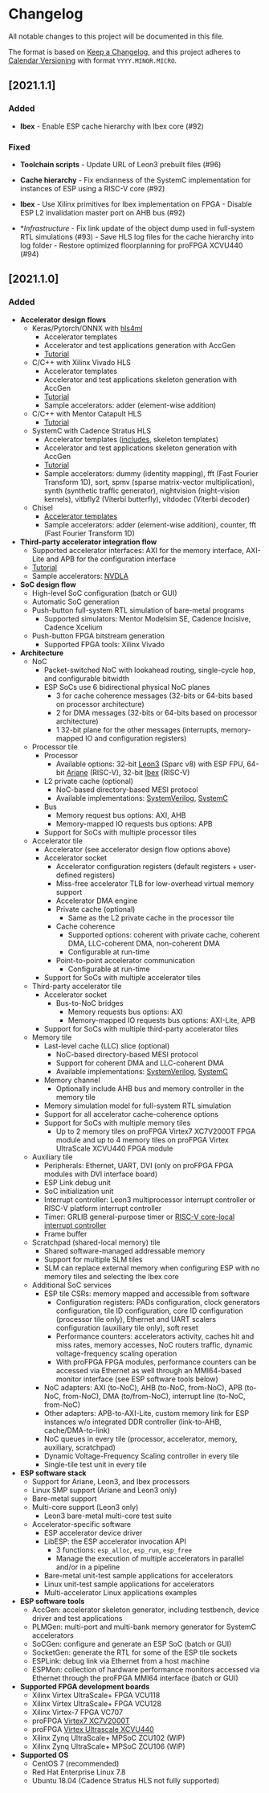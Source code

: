 # Changelog

All notable changes to this project will be documented in this file.

The format is based on [Keep a
Changelog](https://keepachangelog.com/en/1.0.0/), and this project
adheres to [Calendar Versioning](https://calver.org/) with format
`YYYY.MINOR.MICRO`.

## [2021.1.1]

### Added

- **Ibex**
        - Enable ESP cache hierarchy with Ibex core (#92)

### Fixed

- **Toolchain scripts**
        - Update URL of Leon3 prebuilt files (#96)

- **Cache hierarchy**
        - Fix endianness of the SystemC implementation for instances of ESP using a RISC-V core (#92)

- **Ibex**
        - Use Xilinx primitives for Ibex implementation on FPGA
        - Disable ESP L2 invalidation master port on AHB bus (#92)

- **Infrastructure*
        - Fix link update of the object dump used in full-system RTL simulations (#93)
        - Save HLS log files for the cache hierarchy into log folder
        - Restore optimized floorplanning for proFPGA XCVU440 (#94)


## [2021.1.0]

### Added

- **Accelerator design flows**
	- Keras/Pytorch/ONNX with [hls4ml](https://fastmachinelearning.org/hls4ml/)
		- Accelerator templates
		- Accelerator and test applications generation with AccGen
		- [Tutorial](https://www.esp.cs.columbia.edu/docs/hls4ml/)
	- C/C++ with Xilinx Vivado HLS
		- Accelerator templates
		- Accelerator and test applications skeleton generation with AccGen
		- [Tutorial](https://www.esp.cs.columbia.edu/docs/cpp_acc/)
		- Sample accelerators: adder (element-wise addition)
	- C/C++ with Mentor Catapult HLS
		- [Tutorial](https://www.esp.cs.columbia.edu/docs/mentor_cpp_acc/)
	- SystemC with Cadence Stratus HLS
		- Accelerator templates ([includes](https://github.com/sld-columbia/esp-accelerator-templates), skeleton templates)
		- Accelerator and test applications skeleton generation with AccGen
		- [Tutorial](https://www.esp.cs.columbia.edu/docs/systemc_acc/)
		- Sample accelerators: dummy (identity mapping), fft (Fast Fourier Transform 1D), sort, spmv (sparse matrix-vector multiplication), synth (synthetic traffic generator), nightvision (night-vision kernels), vitbfly2 (Viterbi butterfly), vitdodec (Viterbi decoder)
	- Chisel
	    - [Accelerator templates](https://github.com/sld-columbia/esp-chisel-accelerators)
	    - Sample accelerators: adder (element-wise addition), counter, fft (Fast Fourier Transform 1D)
- **Third-party accelerator integration flow**
	- Supported accelerator interfaces: AXI for the memory interface, AXI-Lite and APB for the configuration interface
	- [Tutorial](https://www.esp.cs.columbia.edu/docs/thirdparty_acc/)
	- Sample accelerators: [NVDLA](http://nvdla.org/)
- **SoC design flow**
	- High-level SoC configuration (batch or GUI)
	- Automatic SoC generation
	- Push-button full-system RTL simulation of bare-metal programs
		- Supported simulators: Mentor Modelsim SE, Cadence Incisive, Cadence Xcelium
	- Push-button FPGA bitstream generation
		- Supported FPGA tools: Xilinx Vivado
- **Architecture**
	- NoC
		- Packet-switched NoC with lookahead routing, single-cycle hop, and configurable bitwidth
		- ESP SoCs use 6 bidirectional physical NoC planes
			- 3 for cache coherence messages (32-bits or 64-bits based on processor architecture)
			- 2 for DMA messages (32-bits or 64-bits based on processor architecture)
			- 1 32-bit plane for the other messages (interrupts, memory-mapped IO and configuration registers)
	- Processor tile
		- Processor
			- Available options: 32-bit [Leon3](https://www.gaisler.com/index.php/products/processors/leon3) (Sparc v8) with ESP FPU, 64-bit [Ariane](https://github.com/openhwgroup/cva6) (RISC-V), 32-bit [Ibex](https://github.com/lowRISC/ibex) (RISC-V)
		- L2 private cache (optional)
			- NoC-based directory-based MESI protocol
			- Available implementations: [SystemVerilog](https://github.com/sld-columbia/esp-caches/tree/master/l2), [SystemC](https://github.com/sld-columbia/esp-caches/tree/master/systemc/l2)
		- Bus
			- Memory request bus options: AXI, AHB
			- Memory-mapped IO requests bus options: APB
		- Support for SoCs with multiple processor tiles
	- Accelerator tile
		- Accelerator (see accelerator design flow options above)
		- Accelerator socket
			- Accelerator configuration registers (default registers + user-defined registers)
			- Miss-free accelerator TLB for low-overhead virtual memory support
			- Accelerator DMA engine
			- Private cache (optional)
				- Same as the L2 private cache in the processor tile
			- Cache coherence
				- Supported options: coherent with private cache, coherent DMA, LLC-coherent DMA, non-coherent DMA
				- Configurable at run-time
			- Point-to-point accelerator communication
				- Configurable at run-time
		- Support for SoCs with multiple accelerator tiles
	- Third-party accelerator tile
		- Accelerator socket
			- Bus-to-NoC bridges
				- Memory requests bus options: AXI
				- Memory-mapped IO requests bus options: AXI-Lite, APB
		- Support for SoCs with multiple third-party accelerator tiles
	- Memory tile
		- Last-level cache (LLC) slice (optional)
			- NoC-based directory-based MESI protocol
			- Support for coherent DMA and LLC-coherent DMA
			- Available implementations: [SystemVerilog](https://github.com/sld-columbia/esp-caches/tree/master/llc), [SystemC](https://github.com/sld-columbia/esp-caches/tree/master/systemc/llc)
		- Memory channel
			- Optionally include AHB bus and memory controller in the memory tile
		- Memory simulation model for full-system RTL simulation
		- Support for all accelerator cache-coherence options
		- Support for SoCs with multiple memory tiles
			- Up to 2 memory tiles on proFPGA Virtex7 XC7V2000T FPGA module and up to 4 memory tiles on proFPGA Virtex UltraScale XCVU440 FPGA module
	- Auxiliary tile
		- Peripherals: Ethernet, UART, DVI (only on proFPGA FPGA modules with DVI interface board)
		- ESP Link debug unit
		- SoC initialization unit
		- Interrupt controller: Leon3 multiprocessor interrupt controller or RISC-V platform interrupt controller
		- Timer: GRLIB general-purpose timer or [RISC-V core-local interrupt controller](https://github.com/sld-columbia/ariane/tree/master/src/clint)
		- Frame buffer
	- Scratchpad (shared-local memory) tile
		- Shared software-managed addressable memory
		- Support for multiple SLM tiles
		- SLM can replace external memory when configuring ESP with no memory tiles and selecting the Ibex core
	- Additional SoC services
		- ESP tile CSRs: memory mapped and accessible from software
			- Configuration registers: PADs configuration, clock generators configuration, tile ID configuration, core ID configuration (processor tile only), Ethernet and UART scalers configuration (auxiliary tile only), soft reset
			- Performance counters: accelerators activity, caches hit and miss rates, memory accesses, NoC routers traffic, dynamic voltage-frequency scaling operation
			- With proFPGA FPGA modules, performance counters can be accessed via Ethernet as well through an MMI64-based monitor interface (see ESP software tools below)
		- NoC adapters: AXI (to-NoC), AHB (to-NoC, from-NoC), APB (to-NoC, from-NoC), DMA (to/from-NoC), interrupt line (to-NoC, from-NoC)
		- Other adapters: APB-to-AXI-Lite, custom memory link for ESP instances w/o integrated DDR controller (link-to-AHB, cache/DMA-to-link)
		- NoC queues in every tile (processor, accelerator, memory, auxiliary, scratchpad)
		- Dynamic Voltage-Frequency Scaling controller in every tile
		- Single-tile test unit in every tile
- **ESP software stack**
	- Support for Ariane, Leon3, and Ibex processors
	- Linux SMP support (Ariane and Leon3 only)
	- Bare-metal support
	- Multi-core support (Leon3 only)
		- Leon3 bare-metal multi-core test suite
	- Accelerator-specific software
		- ESP accelerator device driver
		- LibESP: the ESP accelerator invocation API
			- 3 functions: `esp_alloc`, `esp_run`, `esp_free`
			- Manage the execution of multiple accelerators in parallel and/or in a pipeline
		- Bare-metal unit-test sample applications for accelerators
		- Linux unit-test sample applications for accelerators
		- Multi-accelerator Linux applications examples
- **ESP software tools**
	- AccGen: accelerator skeleton generator, including testbench, device driver and test applications
	- PLMGen: multi-port and multi-bank memory generator for SystemC accelerators
    - SoCGen: configure and generate an ESP SoC (batch or GUI)
	- SocketGen: generate the RTL for some of the ESP tile sockets
	- ESPLink: debug link via Ethernet from a host machine
	- ESPMon: collection of hardware performance monitors accessed via Ethernet through the proFPGA MMI64 interface (batch or GUI)
- **Supported FPGA development boards**
	- Xilinx Virtex UltraScale+ FPGA VCU118
	- Xilinx Virtex UltraScale+ FPGA VCU128
	- Xilinx Virtex-7 FPGA VC707
	- proFPGA [Virtex7 XC7V2000T](https://www.profpga.com/products/fpga-modules-overview/virtex-7-based/profpga-xc7v2000t)
	- proFPGA [Virtex Ultrascale XCVU440](https://www.profpga.com/products/fpga-modules-overview/virtex-ultrascale-based/profpga-xcvu440)
    - Xilinx Zynq UltraScale+ MPSoC ZCU102 (WIP)
    - Xilinx Zynq UltraScale+ MPSoC ZCU106 (WIP)
- **Supported OS**
	- CentOS 7 (recommended)
	- Red Hat Enterprise Linux 7.8
	- Ubuntu 18.04 (Cadence Stratus HLS not fully supported)
